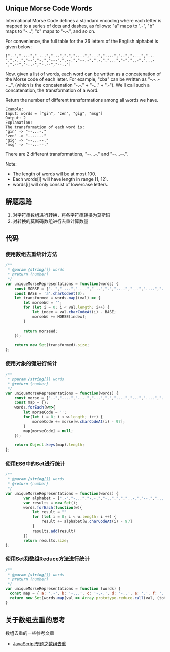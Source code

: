 
## Unique Morse Code Words

International Morse Code defines a standard encoding where each letter is mapped to a series of dots and dashes, as follows: "a" maps to ".-", "b" maps to "-...", "c" maps to "-.-.", and so on.

For convenience, the full table for the 26 letters of the English alphabet is given below:

```
[".-","-...","-.-.","-..",".","..-.","--.","....","..",".---","-.-",".-..","--","-.","---",".--.","--.-",".-.","...","-","..-","...-",".--","-..-","-.--","--.."]
```
Now, given a list of words, each word can be written as a concatenation of the Morse code of each letter. For example, "cba" can be written as "-.-..--...", (which is the concatenation "-.-." + "-..." + ".-"). We'll call such a concatenation, the transformation of a word.

Return the number of different transformations among all words we have.
```
Example:
Input: words = ["gin", "zen", "gig", "msg"]
Output: 2
Explanation: 
The transformation of each word is:
"gin" -> "--...-."
"zen" -> "--...-."
"gig" -> "--...--."
"msg" -> "--...--."
```
There are 2 different transformations, "--...-." and "--...--.".

Note:

* The length of words will be at most 100.
* Each words[i] will have length in range [1, 12].
* words[i] will only consist of lowercase letters.

## 解题思路

1. 对字符串数组进行转换，将各字符串转换为莫斯码
2. 对转换的莫斯码数组进行去重计算数量

## 代码

### 使用数组去重统计方法

```javascript
/**
 * @param {string[]} words
 * @return {number}
 */
var uniqueMorseRepresentations = function(words) {
    const MORSE = [".-","-...","-.-.","-..",".","..-.","--.","....","..",".---","-.-",".-..","--","-.","---",".--.","--.-",".-.","...","-","..-","...-",".--","-..-","-.--","--.."];
    const BASE = 'a'.charCodeAt(0);
    let transformed = words.map((val) => {
        let morseWd = '';
        for (let i = 0; i < val.length; i++) {
            let index = val.charCodeAt(i) - BASE;
            morseWd += MORSE[index];
        }
        
        return morseWd;
    });
    
    return new Set(transformed).size;
};
```

### 使用对象的键进行统计

```javascript
/**
 * @param {string[]} words
 * @return {number}
 */
var uniqueMorseRepresentations = function(words) {
    const morse = [".-","-...","-.-.","-..",".","..-.","--.","....","..",".---","-.-",".-..","--","-.","---",".--.","--.-",".-.","...","-","..-","...-",".--","-..-","-.--","--.."];
    const map = {};
    words.forEach(w=>{
        let morseCode = '';
        for(let i = 0; i < w.length; i++) {
            morseCode += morse[w.charCodeAt(i) - 97];
        }
        map[morseCode] = null;
    });
    
    return Object.keys(map).length;
};
```

### 使用ES6中的Set进行统计

```javascript
/**
 * @param {string[]} words
 * @return {number}
 */
var uniqueMorseRepresentations = function(words) {
        var alphabet = [".-","-...","-.-.","-..",".","..-.","--.","....","..",".---","-.-",".-..","--","-.","---",".--.","--.-",".-.","...","-","..-","...-",".--","-..-","-.--","--.."];
        var results = new Set();
        words.forEach(function(w){
            let result = ""
            for (let i = 0; i < w.length; i ++) {
                result += alphabet[w.charCodeAt(i) - 97]
            }
            results.add(result)
        })
        return results.size;
};
```

### 使用Set和数组Reduce方法进行统计

```javascript
/**
 * @param {string[]} words
 * @return {number}
 */
var uniqueMorseRepresentations = function (words) {
  const map = { a: '.-', b: '-...', c: '-.-.', d: '-..', e: '.', f: '..-.', g: '--.', h: '....', i: '..', j: '.---', k: '-.-', l: '.-..', m: '--', n: '-.', o: '---', p: '.--.', q: '--.-', r: '.-.', s: '...', t: '-', u: '..-', v: '...-', w: '.--', x: '-..-', y: '-.--', z: '--..' }
  return new Set(words.map(val => Array.prototype.reduce.call(val, (total, letter) => total + map[letter], ''))).size
}
```

## 关于数组去重的思考


数组去重的一些参考文章

* [JavaScript专题之数组去重](https://github.com/mqyqingfeng/Blog/issues/27)
